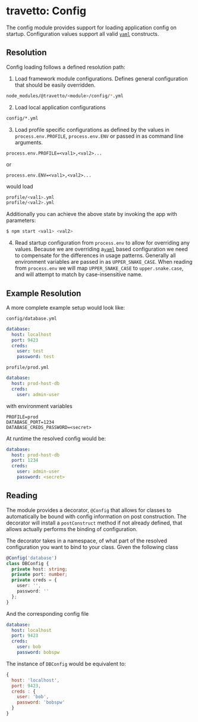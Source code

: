 travetto: Config 
===
The config module provides support for loading application config on startup. Configuration values support all valid [`yaml`](https://en.wikipedia.org/wiki/YAML) constructs.

## Resolution
Config loading follows a defined resolution path:

1. Load framework module configurations.  Defines general configuration that should be easily overridden.
```bash
node_modules/@travetto/<module>/config/*.yml
```

2. Load local application configurations
```bash
config/*.yml
```

3. Load profile specific configurations as defined by the values in `process.env.PROFILE`, `process.env.ENV` or passed in as command line arguments.
```properties
process.env.PROFILE=<val1>,<val2>...
```
or
```properties
process.env.ENV=<val1>,<val2>...
```
would load
```bash
profile/<val1>.yml
profile/<val2>.yml
```

Additionally you can achieve the above state by invoking the app with parameters:
```bash
$ npm start <val1> <val2>
```


4. Read startup configuration from `process.env` to allow for overriding any values. Because we are overriding a[`yaml`](https://en.wikipedia.org/wiki/YAML) based configuration we need to compensate for the differences in usage patterns.  Generally all environment variables are passed in as `UPPER_SNAKE_CASE`. When reading from `process.env` we will map `UPPER_SNAKE_CASE` to `upper.snake.case`, and will attempt to match by case-insensitive name.

## Example Resolution

A more complete example setup would look like:

`config/database.yml`
```yaml
database:
  host: localhost
  port: 9423
  creds:
    user: test
    password: test
```

`profile/prod.yml`
```yaml
database:
  host: prod-host-db
  creds:
    user: admin-user
```

with environment variables

```properties
PROFILE=prod
DATABASE_PORT=1234
DATABASE_CREDS_PASSWORD=<secret>
```

At runtime the resolved config would be:
```yaml
database:
  host: prod-host-db
  port: 1234
  creds:
    user: admin-user
    password: <secret>
```

## Reading

The module provides a decorator, `@Config` that allows for classes to automatically be bound with config information on post construction. The decorator will install a `postConstruct` method if not already defined, that allows actually performs the binding of configuration.  

The decorator takes in a namespace, of what part of the resolved configuration you want to bind to your class. Given the following class

```typescript
@Config('database')
class DBConfig {
  private host: string;
  private port: number;
  private creds = {
    user: '',
    password: ''
  };
}
```

And the corresponding config file

```yaml
database:
  host: localhost
  port: 9423
  creds:
    user: bob
    password: bobspw
```

The instance of `DBConfig`  would be equivalent to:

```js
{
  host: 'localhost',
  port: 9423,
  creds : {
    user: 'bob',
    password: 'bobspw'
  }
}
```